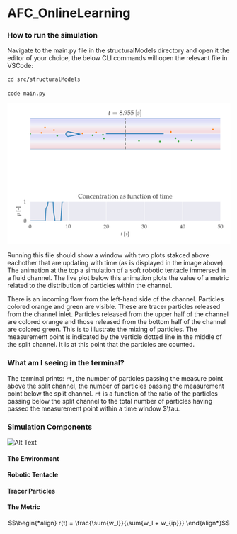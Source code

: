 # AFC_OnlineLearning

### How to run the simulation 
Navigate to the main.py file in the structuralModels directory and open it the editor of your choice, the below CLI commands will open the relevant file in VSCode: 

```
cd src/structuralModels

code main.py 
```
![Alt text](supportImages/githubexaample.png)

Running this file should show a window with two plots stakced above eachother that are updating with time (as is displayed in the image above). The animation at the top a simulation of a soft robotic tentacle immersed in a fluid channel. The live plot below this animation plots the value of a metric related to the distribution of particles within the channel. 

There is an incoming flow from the left-hand side of the channel. Particles colored orange and green are visible. These are tracer particles released from the channel inlet. Particles released from the upper half of the channel are colored orange and those released from the bottom half of the channel are colored green. This is to illustrate the mixing of particles. The measurement point is indicated by the verticle dotted line in the middle of the split channel. It is at this point that the particles are counted. 

### What am I seeing in the terminal? 
The terminal prints: `rt`, the number of particles passing the measure point above the split channel, the number of particles passing the measurement point below the split channel. `rt` is a function of the ratio of the particles passing below the split channel to the total number of particles having passed the measurement point within a time window $\tau. 

### Simulation Components 
![Alt Text](https://github.com/sboby/AFC_OnlineLearning/blob/main/supportImages/movementExampleStepResponse.gif)

####  The Environment 

#### Robotic Tentacle 

#### Tracer Particles 

#### The Metric 
```math
\begin{*align}
r(t) = \frac{\sum{w_l}}{\sum{w_l + w_{ip}}}
\end{align*}
```
